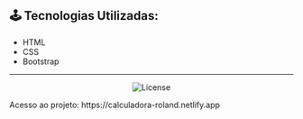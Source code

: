 <h2> 🕹️ Tecnologias Utilizadas: </h2>
<ul>
<li>HTML</li>
<li>CSS</li>
<li>Bootstrap</li>
</ul>

<hr>
<p align="center">
  <img alt="License" src=".github/preview.png">
</p>
<p>Acesso ao projeto: https://calculadora-roland.netlify.app</p>